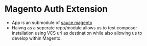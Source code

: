 # Magento Auth Extension 

* App is an submodule of [sauce magento](https://github.com/supadupa/sauce-magento)
* Haivng as a seperate repo/module allows us to test composer installation using VCS url as destination while also allowing us to develop within Magento.

